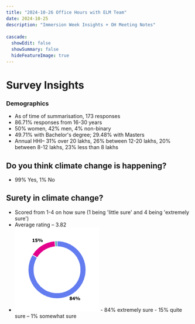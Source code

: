 ```yaml
---
title: "2024-10-26 Office Hours with ELM Team"
date: 2024-10-25
description: "Immersion Week Insights + OH Meeting Notes"

cascade:
  showEdit: false
  showSummary: false
  hideFeatureImage: true
---
```

# Survey Insights

### Demographics

- As of time of summarisation, 173 responses
- 86.71% responses from 16-30 years
- 50% women, 42% men, 4% non-binary
- 49.71% with Bachelor's degree; 29.48% with Masters
- Annual HHI– 31% over 20 lakhs, 26% between 12-20 lakhs, 20% between 8-12 lakhs, 23% less than 8 lakhs

## Do you think climate change is happening?

- 99% Yes, 1% No

## Surety in climate change?

- Scored from 1-4 on how sure (1 being 'little sure' and 4 being 'extremely sure')
- Average rating – 3.82
- <img src = "CC_Confidence.png">
    - 84% extremely sure
    - 15% quite sure
    – 1% somewhat sure

